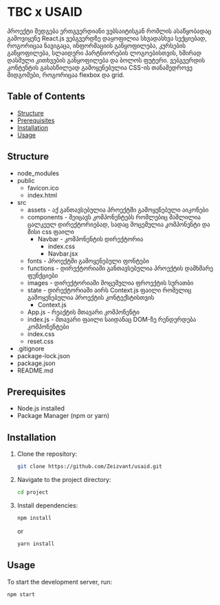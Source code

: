 # TBC x USAID 

პროექტი შედგება ერთგვერდიანი ვებსაიტისგან რომლის ასაწყობადაც გამოვიყენე React.js
ვებგვერდზე დაყოფილია სხვადასხვა სექციებად, როგორიცაა ნავიგაცა, ინფორმაციის განყოფილება, 
კურსების განყოფილება, სლაიდერი პარტნიორების ლოგოებისთვის, ხშირად დასმული კითხვების განყოფილება
და ბოლოს ფუტერი. ვებგვერდის კონტენტის გასასწილეად გამოყენებულია CSS-ის თანამედროვე მიდგომები,
როგორიცაა flexbox და grid. 

## Table of Contents

- [Structure](#structure)
- [Prerequisites](#prerequisites)
- [Installation](#installation)
- [Usage](#usage)



## Structure


- node_modules
- public
  - favicon.ico
  - index.html
- src
  - assets - აქ განთავსებულია პროექტში გამოყენებული აიკონები
  - components - შეიცავს კომპონენტებს რომლებიც შაშლილია ცალკეულ დირექტორიებად, სადაც მოცემულია კომპონენტი და მისი css ფაილი
    - Navbar - კომპონენტის დირექტორია
        - index.css
        - Navbar.jsx
  - fonts - პროექტში გამოყენებული ფონტები
  - functions - დირექტორიაში განთავსებულია პროექტის დამხმარე ფუნქციები
  - images - დირექტორიაში მოცემულია ფროექტის სურათბი
  - state - დირექტორიაში აირს Context.js ფაილი რომელიც გამოყენებულია პროექტის კონტექსტისთვის
    - Context.js
  - App.js - რეაქტის მთავარი კომპონენტი
  - index.js - მთავარი ფაილი საიდანაც DOM-ზე რენდერდება კომპონენტები
  - index.css
  - reset.css 
- .gitignore
- package-lock.json
- package.json
- README.md


## Prerequisites

- Node.js installed
- Package Manager (npm or yarn)

## Installation

1. Clone the repository:

    ```bash
    git clone https://github.com/Zeizvant/usaid.git
    ```

2. Navigate to the project directory:

    ```bash
    cd project
    ```

3. Install dependencies:

    ```bash
    npm install
    ```

    or

    ```bash
    yarn install
    ```

## Usage

To start the development server, run:

```bash
npm start
